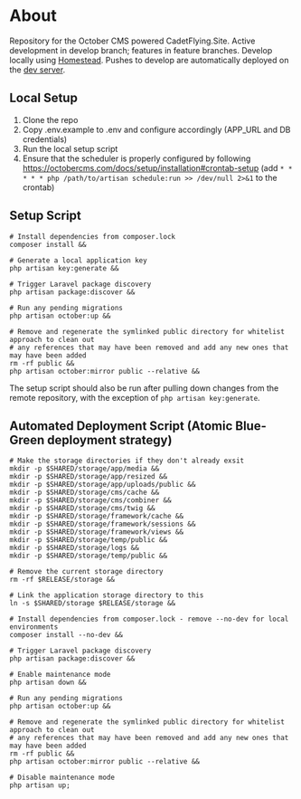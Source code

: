 # About

Repository for the October CMS powered CadetFlying.Site.
Active development in develop branch; features in feature branches.
Develop locally using [Homestead](https://laravel.com/docs/6.x/homestead).
Pushes to develop are automatically deployed on the [dev server](https://cadetflying.site/).

## Local Setup

1. Clone the repo
2. Copy .env.example to .env and configure accordingly (APP_URL and DB credentials)
3. Run the local setup script
4. Ensure that the scheduler is properly configured by following https://octobercms.com/docs/setup/installation#crontab-setup (add `* * * * * php /path/to/artisan schedule:run >> /dev/null 2>&1` to the crontab)

## Setup Script

```shell
# Install dependencies from composer.lock
composer install &&

# Generate a local application key
php artisan key:generate &&

# Trigger Laravel package discovery
php artisan package:discover &&

# Run any pending migrations
php artisan october:up &&

# Remove and regenerate the symlinked public directory for whitelist approach to clean out
# any references that may have been removed and add any new ones that may have been added
rm -rf public &&
php artisan october:mirror public --relative &&
```

The setup script should also be run after pulling down changes from the remote repository, with the exception of `php artisan key:generate`.

## Automated Deployment Script (Atomic Blue-Green deployment strategy)
```shell
# Make the storage directories if they don't already exsit
mkdir -p $SHARED/storage/app/media &&
mkdir -p $SHARED/storage/app/resized &&
mkdir -p $SHARED/storage/app/uploads/public &&
mkdir -p $SHARED/storage/cms/cache &&
mkdir -p $SHARED/storage/cms/combiner &&
mkdir -p $SHARED/storage/cms/twig &&
mkdir -p $SHARED/storage/framework/cache &&
mkdir -p $SHARED/storage/framework/sessions &&
mkdir -p $SHARED/storage/framework/views &&
mkdir -p $SHARED/storage/temp/public &&
mkdir -p $SHARED/storage/logs &&
mkdir -p $SHARED/storage/temp/public &&

# Remove the current storage directory
rm -rf $RELEASE/storage &&

# Link the application storage directory to this
ln -s $SHARED/storage $RELEASE/storage &&

# Install dependencies from composer.lock - remove --no-dev for local environments
composer install --no-dev &&

# Trigger Laravel package discovery
php artisan package:discover &&

# Enable maintenance mode
php artisan down &&

# Run any pending migrations
php artisan october:up &&

# Remove and regenerate the symlinked public directory for whitelist approach to clean out
# any references that may have been removed and add any new ones that may have been added
rm -rf public &&
php artisan october:mirror public --relative &&

# Disable maintenance mode
php artisan up;
```
